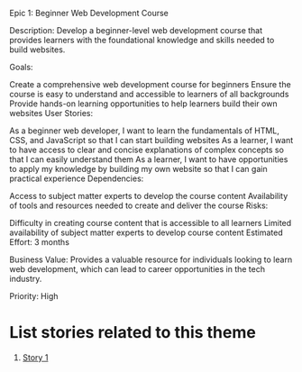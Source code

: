 Epic 1: Beginner Web Development Course

Description: Develop a beginner-level web development course that provides learners with the foundational knowledge and skills needed to build websites.

Goals:

Create a comprehensive web development course for beginners
Ensure the course is easy to understand and accessible to learners of all backgrounds
Provide hands-on learning opportunities to help learners build their own websites
User Stories:

As a beginner web developer, I want to learn the fundamentals of HTML, CSS, and JavaScript so that I can start building websites
As a learner, I want to have access to clear and concise explanations of complex concepts so that I can easily understand them
As a learner, I want to have opportunities to apply my knowledge by building my own website so that I can gain practical experience
Dependencies:

Access to subject matter experts to develop the course content
Availability of tools and resources needed to create and deliver the course
Risks:

Difficulty in creating course content that is accessible to all learners
Limited availability of subject matter experts to develop course content
Estimated Effort: 3 months

Business Value: Provides a valuable resource for individuals looking to learn web development, which can lead to career opportunities in the tech industry.

Priority: High

# List stories related to this theme
1. [Story 1](documentation/templates/theme/initiatives/epics/stories/story_template.md)
